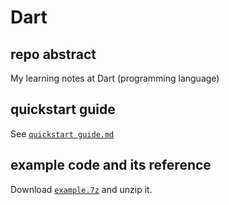 # Dart
## repo abstract
My learning notes at Dart (programming language)
## quickstart guide
See [`quickstart guide.md`](https://github.com/40843245/Dart/blob/main/quickstart%20guide.md) 
## example code and its reference
Download [`example.7z`](https://github.com/40843245/Dart/blob/main/example/example.7z) and unzip it.
